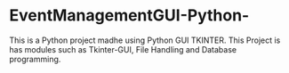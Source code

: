 # EventManagementGUI-Python-
This is a Python project madhe using Python GUI TKINTER. 
This Project is has modules such as Tkinter-GUI, File Handling and Database programming.

